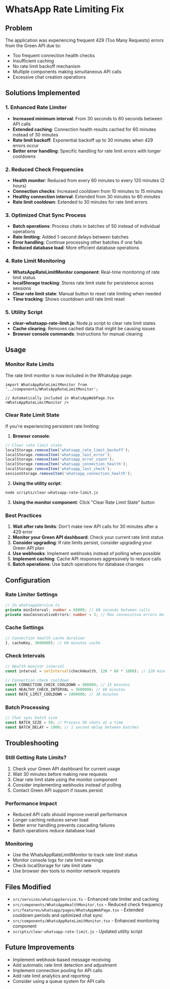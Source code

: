 # WhatsApp Rate Limiting Fix

## Problem
The application was experiencing frequent 429 (Too Many Requests) errors from the Green API due to:
- Too frequent connection health checks
- Insufficient caching
- No rate limit backoff mechanism
- Multiple components making simultaneous API calls
- Excessive chat creation operations

## Solutions Implemented

### 1. Enhanced Rate Limiter
- **Increased minimum interval**: From 30 seconds to 60 seconds between API calls
- **Extended caching**: Connection health results cached for 60 minutes instead of 30 minutes
- **Rate limit backoff**: Exponential backoff up to 30 minutes when 429 errors occur
- **Better error handling**: Specific handling for rate limit errors with longer cooldowns

### 2. Reduced Check Frequencies
- **Health monitor**: Reduced from every 60 minutes to every 120 minutes (2 hours)
- **Connection checks**: Increased cooldown from 10 minutes to 15 minutes
- **Healthy connection interval**: Extended from 30 minutes to 60 minutes
- **Rate limit cooldown**: Extended to 30 minutes for rate limit errors

### 3. Optimized Chat Sync Process
- **Batch operations**: Process chats in batches of 50 instead of individual operations
- **Rate limiting**: Added 1-second delays between batches
- **Error handling**: Continue processing other batches if one fails
- **Reduced database load**: More efficient database operations

### 4. Rate Limit Monitoring
- **WhatsAppRateLimitMonitor component**: Real-time monitoring of rate limit status
- **localStorage tracking**: Stores rate limit state for persistence across sessions
- **Clear rate limit state**: Manual button to reset rate limiting when needed
- **Time tracking**: Shows countdown until rate limit reset

### 5. Utility Script
- **clear-whatsapp-rate-limit.js**: Node.js script to clear rate limit states
- **Cache clearing**: Removes cached data that might be causing issues
- **Browser console commands**: Instructions for manual clearing

## Usage

### Monitor Rate Limits
The rate limit monitor is now included in the WhatsApp page:

```tsx
import WhatsAppRateLimitMonitor from '../components/WhatsAppRateLimitMonitor';

// Automatically included in WhatsAppWebPage.tsx
<WhatsAppRateLimitMonitor />
```

### Clear Rate Limit State
If you're experiencing persistent rate limiting:

1. **Browser console**:
```javascript
// Clear rate limit state
localStorage.removeItem('whatsapp_rate_limit_backoff');
localStorage.removeItem('whatsapp_last_error');
localStorage.removeItem('whatsapp_error_count');
localStorage.removeItem('whatsapp_connection_health');
localStorage.removeItem('whatsapp_last_check');
sessionStorage.removeItem('whatsapp_connection_health');
```

2. **Using the utility script**:
```bash
node scripts/clear-whatsapp-rate-limit.js
```

3. **Using the monitor component**: Click "Clear Rate Limit State" button

### Best Practices

1. **Wait after rate limits**: Don't make new API calls for 30 minutes after a 429 error
2. **Monitor your Green API dashboard**: Check your current rate limit status
3. **Consider upgrading**: If rate limits persist, consider upgrading your Green API plan
4. **Use webhooks**: Implement webhooks instead of polling when possible
5. **Implement caching**: Cache API responses aggressively to reduce calls
6. **Batch operations**: Use batch operations for database changes

## Configuration

### Rate Limiter Settings
```typescript
// In whatsappService.ts
private minInterval: number = 60000; // 60 seconds between calls
private maxConsecutiveErrors: number = 3; // Max consecutive errors before backoff
```

### Cache Settings
```typescript
// Connection health cache duration
}, cacheKey, 3600000); // 60 minutes cache
```

### Check Intervals
```typescript
// Health monitor interval
const interval = setInterval(checkHealth, 120 * 60 * 1000); // 120 minutes

// Connection check cooldown
const CONNECTION_CHECK_COOLDOWN = 900000; // 15 minutes
const HEALTHY_CHECK_INTERVAL = 3600000; // 60 minutes
const RATE_LIMIT_COOLDOWN = 1800000; // 30 minutes
```

### Batch Processing
```typescript
// Chat sync batch size
const BATCH_SIZE = 50; // Process 50 chats at a time
const BATCH_DELAY = 1000; // 1 second delay between batches
```

## Troubleshooting

### Still Getting Rate Limits?
1. Check your Green API dashboard for current usage
2. Wait 30 minutes before making new requests
3. Clear rate limit state using the monitor component
4. Consider implementing webhooks instead of polling
5. Contact Green API support if issues persist

### Performance Impact
- Reduced API calls should improve overall performance
- Longer caching reduces server load
- Better error handling prevents cascading failures
- Batch operations reduce database load

### Monitoring
- Use the WhatsAppRateLimitMonitor to track rate limit status
- Monitor console logs for rate limit warnings
- Check localStorage for rate limit state
- Use browser dev tools to monitor network requests

## Files Modified
- `src/services/whatsappService.ts` - Enhanced rate limiter and caching
- `src/components/WhatsAppHealthMonitor.tsx` - Reduced check frequency
- `src/features/whatsapp/pages/WhatsAppWebPage.tsx` - Extended cooldown periods and optimized chat sync
- `src/components/WhatsAppRateLimitMonitor.tsx` - Enhanced monitoring component
- `scripts/clear-whatsapp-rate-limit.js` - Updated utility script

## Future Improvements
- Implement webhook-based message receiving
- Add automatic rate limit detection and adjustment
- Implement connection pooling for API calls
- Add rate limit analytics and reporting
- Consider using a queue system for API calls
